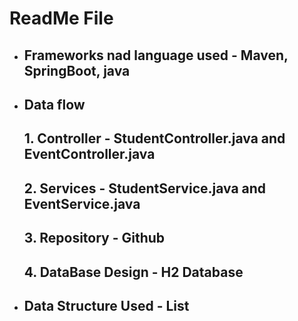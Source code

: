 #           ReadMe File

*   ##    Frameworks nad language used - Maven, SpringBoot, java
*   ##    Data flow
    ##   1. Controller - StudentController.java and EventController.java
    ##   2. Services - StudentService.java and EventService.java
    ##   3. Repository - Github
    ##   4. DataBase Design - H2 Database 

* ## Data Structure Used - List


